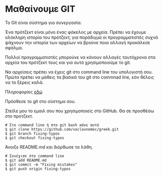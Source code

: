 # Μαθαίνουμε GIT

Το Git είναι σύστημα για συνεργασία.

Ένα πρότζεκτ είναι μόνο ένας φάκελος με αρχεία. Πρέπει να έχουμε ολόκληρη ιστορία του πρότζεκτ, για παράδιγμα οι προγραμματιστές συχνά ψάχνουν την ιστορία των αρχείων να βρούνε ποια αλλαγή προκάλεσε σφάλμα.

Πολλοί πραγραμματιστές μπορούνε να κάνουν αλλαγές ταυτόχρονα στα αρχεία του πρότζεκτ τους και για αυτό χρησιμοποιούμε το git.

Να αρχείσεις πρέπει να έχεις git στο command line του υπολογιστή σου. Πρώτα πρέπει να μάθεις τα βασικά του git στο commnad line, εάν θέλεις να το ξέρεις καλά.

Πληροφορίες [εδώ](https://git-scm.com/)

Πρόσθεσε το git στο σύστημα σου.

Στείλε μου το εμαιλ σου που χρησιμοποιείς στο GitHub. Θα σε προσθέσω στο προτζεκτ.

```
# Στο command line ή στο git bash κάνε αυτό
$ git clone https://github.com/vaclavnemec/greek.git
$ git branch fixing-typos
$ git checkout fixing-typos
```

Άνοιξε README.md και διόρθωσε τα λάθη.

```
# Συνέχισε στο command line
$ git add README.md
$ git commit -m "Fixing mistakes"
$ git push origin fixing-typos
```


